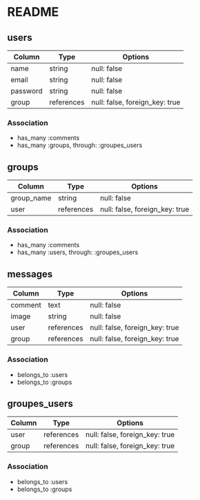 # README

## users
|Column|Type|Options|
|------|----|-------|
|name|string|null: false|
|email|string|null: false|uniquw: true|
|password|string|null: false|
|group|references|null: false, foreign_key: true|

### Association
* has_many :comments
* has_many :groups, through: :groupes_users

## groups
|Column|Type|Options|
|------|----|-------|
|group_name|string|null: false|
|user|references|null: false, foreign_key: true|

### Association
* has_many :comments
* has_many :users, through: :groupes_users

## messages
|Column|Type|Options|
|------|----|-------|
|comment|text|null: false|
|image|string|null: false|
|user|references|null: false, foreign_key: true|
|group|references|null: false, foreign_key: true|

### Association
* belongs_to :users
* belongs_to :groups

## groupes_users
|Column|Type|Options|
|------|----|-------|
|user|references|null: false, foreign_key: true|
|group|references|null: false, foreign_key: true|

### Association
* belongs_to :users
* belongs_to :groups
